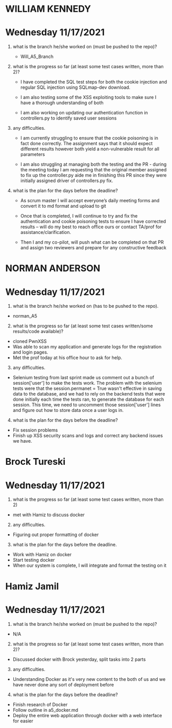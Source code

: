 # WILLIAM KENNEDY
# Wednesday 11/17/2021

1.  what is the branch he/she worked on (must be pushed to the repo)?

    -   Will_A5_Branch

2.  what is the progress so far (at least some test cases written, more than 2)?

    -   I have completed the SQL test steps for both the cookie injection and
        regular SQL injection using SQLmap-dev download.

    -   I am also testing some of the XSS exploiting tools to make sure I have a
        thorough understanding of both

    -   I am also working on updating our authentication function in
        controllers.py to identify saved user sessions

3.  any difficulties.

    -   I am currently struggling to ensure that the cookie poisoning is in fact
        done correctly. The assignment says that it should expect different
        results however both yield a non-vulnerable result for all parameters

    -   I am also struggling at managing both the testing and the PR - during
        the meeting today I am requesting that the original member assigned to
        fix up the controller.py aide me in finishing this PR since they were
        initially assigned driver of controllers.py fix.

4.  what is the plan for the days before the deadline?

    -   As scrum master I will accept everyone’s daily meeting forms and convert
        it to md format and upload to git

    -   Once that is completed, I will continue to try and fix the
        authentication and cookie poisoning tests to ensure I have corrected
        results – will do my best to reach office ours or contact TA/prof for
        assistance/clarification.

    -   Then I and my co-pilot, will push what can be completed on that PR and
        assign two reviewers and prepare for any constructive feedback


# NORMAN ANDERSON
# Wednesday 11/17/2021
1. what is the branch he/she worked on (has to be pushed to the repo).
  - norman\_A5
2. what is the progress so far (at least some test cases written/some results/code available)?
  - cloned PwnXSS
  - Was able to scan my application and generate logs for the registration and login pages.
  - Met the prof today at his office hour to ask for help.
3. any difficulties.
  - Selenium testing from last sprint made us comment out a bunch of session[&#39;user&#39;] to make the tests work. The problem with the selenium tests were that the session.permanet = True wasn&#39;t effective in saving data to the database, and we had to rely on the backend tests that were done initially each time the tests ran, to generate the database for each session. This time, we need to uncomment those session[&#39;user&#39;] lines and figure out how to store data once a user logs in.
4. what is the plan for the days before the deadline?
  - Fix session problems
  - Finish up XSS security scans and logs and correct any backend issues we have.

# Brock Tureski
# Wednesday 11/17/2021
1. what is the progress so far (at least some test cases written, more than 2)
  - met with Hamiz to discuss docker
2. any difficulties.
  - Figuring out proper formatting of docker
3. what is the plan for the days before the deadline.
  - Work with Hamiz on docker
  - Start testing docker
  - When our system is complete, I will integrate and format the testing on it

# Hamiz Jamil
# Wednesday 11/17/2021
1. what is the branch he/she worked on (must be pushed to the repo)?
  - N/A
2. what is the progress so far (at least some test cases written, more than 2)?
  - Discussed docker with Brock yesterday, split tasks into 2 parts
3. any difficulties.
  - Understanding Docker as it&#39;s very new content to the both of us and we have never done any sort of deployment before
4. what is the plan for the days before the deadline?
  - Finish research of Docker
  - Follow outline in a5\_docker.md
  - Deploy the entire web application through docker with a web interface for easier 